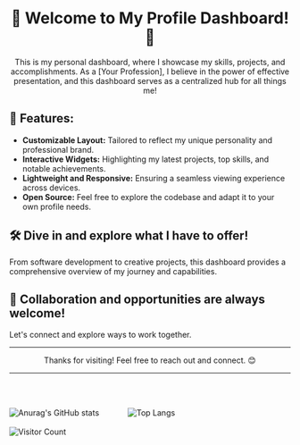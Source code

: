 <div align="center">
  <h1>🚀 Welcome to My Profile Dashboard! 🚀</h1>
  <p>This is my personal dashboard, where I showcase my skills, projects, and accomplishments. As a [Your Profession], I believe in the power of effective presentation, and this dashboard serves as a centralized hub for all things me!</p>
</div>

## 🌟 Features:
- **Customizable Layout:** Tailored to reflect my unique personality and professional brand.
- **Interactive Widgets:** Highlighting my latest projects, top skills, and notable achievements.
- **Lightweight and Responsive:** Ensuring a seamless viewing experience across devices.
- **Open Source:** Feel free to explore the codebase and adapt it to your own profile needs.

## 🛠️ Dive in and explore what I have to offer!
From software development to creative projects, this dashboard provides a comprehensive overview of my journey and capabilities.

## 🤝 Collaboration and opportunities are always welcome!
Let's connect and explore ways to work together.

---

<div align="center">
  <p>Thanks for visiting! Feel free to reach out and connect. 😊</p>
</div>

-----

<br>
<br>

![Anurag's GitHub stats](https://github-readme-stats.vercel.app/api?username=Azzy001&show_icons=true&theme=radical)
&nbsp;
&nbsp;
&nbsp;
&nbsp;
&nbsp;
&nbsp;
![Top Langs](https://github-readme-stats.vercel.app/api/top-langs/?username=Azzy001&theme=tokyonight)
<br>
<br>
![Visitor Count](https://profile-counter.glitch.me/{Azzy001}/count.svg)
